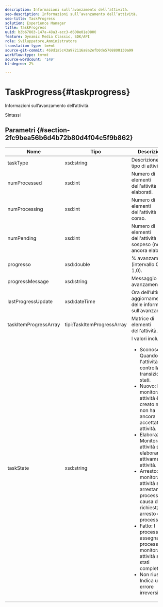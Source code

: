 ```yaml
---
description: Informazioni sull’avanzamento dell’attività.
seo-description: Informazioni sull’avanzamento dell’attività.
seo-title: TaskProgress
solution: Experience Manager
title: TaskProgress
uuid: b3b67803-147a-48a3-acc3-d608e01e0800
feature: Dynamic Media Classic, SDK/API
role: Sviluppatore,Amministratore
translation-type: tm+mt
source-git-commit: 469d1a5c43a972116a8a2efb0de5708800130a99
workflow-type: tm+mt
source-wordcount: '149'
ht-degree: 2%

---
```



# TaskProgress{#taskprogress}

Informazioni sull’avanzamento dell’attività.

Sintassi

## Parametri {#section-2fc9bea56b6d4b72b80d4f04c5f9b862}

<table id="table_04100BB8ABD84EF68B0A7CE3AD946414"> 
 <thead> 
  <tr> 
   <th colname="col1" class="entry"> Nome </th> 
   <th colname="col2" class="entry"> Tipo </th> 
   <th colname="col3" class="entry"> Descrizione </th> 
  </tr> 
 </thead>
 <tbody> 
  <tr> 
   <td colname="col1"> <span class="codeph"> <span class="varname"> taskType</span> </span> </td> 
   <td colname="col2"> <span class="codeph"> xsd:string</span> </td> 
   <td colname="col3"> Descrizione del tipo di attività. </td> 
  </tr> 
  <tr> 
   <td colname="col1"> <span class="codeph"> <span class="varname"> numProcessed</span> </span> </td> 
   <td colname="col2"> <span class="codeph"> xsd:int</span> </td> 
   <td colname="col3"> Numero di elementi dell'attività già elaborati. </td> 
  </tr> 
  <tr> 
   <td colname="col1"> <span class="codeph"> <span class="varname"> numProcessing</span> </span> </td> 
   <td colname="col2"> <span class="codeph"> xsd:int</span> </td> 
   <td colname="col3"> Numero di elementi dell'attività in corso. </td> 
  </tr> 
  <tr> 
   <td colname="col1"> <span class="codeph"> <span class="varname"> numPending</span> </span> </td> 
   <td colname="col2"> <span class="codeph"> xsd:int</span> </td> 
   <td colname="col3"> Numero di elementi dell'attività in sospeso (non ancora elaborati). </td> 
  </tr> 
  <tr> 
   <td colname="col1"> <span class="codeph"> <span class="varname"> progresso</span> </span> </td> 
   <td colname="col2"> <span class="codeph"> xsd:double</span> </td> 
   <td colname="col3"> % avanzamento (intervallo 0,0 - 1,0). </td> 
  </tr> 
  <tr> 
   <td colname="col1"> <span class="codeph"> <span class="varname"> progressMessage</span> </span> </td> 
   <td colname="col2"> <span class="codeph"> xsd:string</span> </td> 
   <td colname="col3"> Messaggio di avanzamento. </td> 
  </tr> 
  <tr> 
   <td colname="col1"> <span class="codeph"> <span class="varname"> lastProgressUpdate</span> </span> </td> 
   <td colname="col2"> <span class="codeph"> xsd:dateTime</span> </td> 
   <td colname="col3"> Ora dell’ultimo aggiornamento delle informazioni sull’avanzamento. </td> 
  </tr> 
  <tr> 
   <td colname="col1"> <span class="codeph"> <span class="varname"> taskItemProgressArray</span> </span> </td> 
   <td colname="col2"> <span class="codeph"> tipi:TaskItemProgressArray</span> </td> 
   <td colname="col3"> Matrice di elementi dell'attività. </td> 
  </tr> 
  <tr> 
   <td colname="col1"> <span class="codeph"> <span class="varname"> taskState</span> </span> </td> 
   <td colname="col2"> <span class="codeph"> xsd:string</span> </td> 
   <td colname="col3">I valori includono: 
    <ul id="ul_BD00DC855B1D42748204E8BCA81FD4BF">
     <li id="li_01FE691763B3465DBF3402E7CDEA50C3"><span class="codeph"> Sconosciuto</span>: Quando l'attività controlla le transizioni tra stati. </li>
     <li id="li_AA2D1F9ADDE84B54A85C7E7830D3A0C9"><span class="codeph"> Nuovo</span>: Il monitoraggio attività è stato creato ma non ha ancora accettato le attività. </li>
     <li id="li_76D667D21BDF4FADA6A266A7EB4DC6EE"><span class="codeph"> Elaborazione</span>: Monitoraggio attività sta elaborando attivamente le attività. </li>
     <li id="li_3813B2178D7143DEB91804A6C5FF3902"><span class="codeph"> Arresto</span>: Il monitoraggio attività sta arrestando un processo a causa di una richiesta di arresto del processo. </li>
     <li id="li_41C2E774FC504B58BD6736119AE9C0AE"><span class="codeph"> Fatto</span>: I processi assegnati ai processi di monitoraggio attività sono stati completati. </li>
     <li id="li_EB2322BB11314B97998D467F4620ED2E"><span class="codeph"> Non riuscito</span>: Indica un errore irreversibile. </li>
    </ul></td> 
  </tr> 
 </tbody> 
</table>

